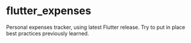 # flutter_expenses

Personal expenses tracker, using latest Flutter release.
Try to put in place best practices previously learned.
